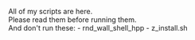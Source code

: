 All of my scripts are here.  
Please read them before running them.  
And don't run these:
    - rnd_wall_shell_hpp
    - z_install.sh
